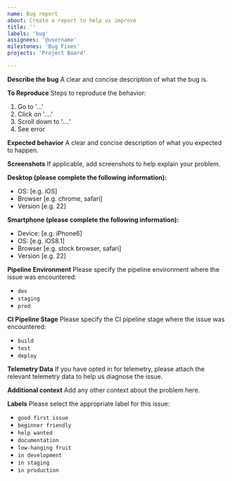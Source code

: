 ```yaml
---
name: Bug report
about: Create a report to help us improve
title: ''
labels: 'bug'
assignees: '@username'
milestones: 'Bug Fixes'
projects: 'Project Board'

---
```


**Describe the bug**
A clear and concise description of what the bug is.

**To Reproduce**
Steps to reproduce the behavior:
1. Go to '...'
2. Click on '....'
3. Scroll down to '....'
4. See error

**Expected behavior**
A clear and concise description of what you expected to happen.

**Screenshots**
If applicable, add screenshots to help explain your problem.

**Desktop (please complete the following information):**
 - OS: [e.g. iOS]
 - Browser [e.g. chrome, safari]
 - Version [e.g. 22]

**Smartphone (please complete the following information):**
 - Device: [e.g. iPhone6]
 - OS: [e.g. iOS8.1]
 - Browser [e.g. stock browser, safari]
 - Version [e.g. 22]

**Pipeline Environment**
Please specify the pipeline environment where the issue was encountered:
- `dev`
- `staging`
- `prod`

**CI Pipeline Stage**
Please specify the CI pipeline stage where the issue was encountered:
- `build`
- `test`
- `deploy`

**Telemetry Data**
If you have opted in for telemetry, please attach the relevant telemetry data to help us diagnose the issue.

**Additional context**
Add any other context about the problem here.

**Labels**
Please select the appropriate label for this issue:
- `good first issue`
- `beginner friendly`
- `help wanted`
- `documentation`
- `low-hanging fruit`
- `in development`
- `in staging`
- `in production`
